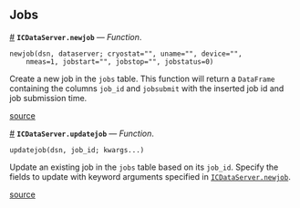 
<a id='Jobs-1'></a>

## Jobs

<a id='ICDataServer.newjob' href='#ICDataServer.newjob'>#</a>
**`ICDataServer.newjob`** &mdash; *Function*.



```
newjob(dsn, dataserver; cryostat="", uname="", device="",
    nmeas=1, jobstart="", jobstop="", jobstatus=0)
```

Create a new job in the `jobs` table. This function will return a `DataFrame` containing the columns `job_id` and `jobsubmit` with the inserted job id and job submission time.


<a target='_blank' href='https://github.com/PainterQubits/ICDataServer.jl/tree/9a39f602079c0f0ff1289692f15e7d5ecbb4976d/src/jobs.jl#L1-L10' class='documenter-source'>source</a><br>

<a id='ICDataServer.updatejob' href='#ICDataServer.updatejob'>#</a>
**`ICDataServer.updatejob`** &mdash; *Function*.



```
updatejob(dsn, job_id; kwargs...)
```

Update an existing job in the `jobs` table based on its `job_id`. Specify the fields to update with keyword arguments specified in [`ICDataServer.newjob`](jobs.md#ICDataServer.newjob).


<a target='_blank' href='https://github.com/PainterQubits/ICDataServer.jl/tree/9a39f602079c0f0ff1289692f15e7d5ecbb4976d/src/jobs.jl#L24-L32' class='documenter-source'>source</a><br>

